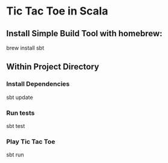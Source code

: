 Tic Tac Toe in Scala
====================


## Install Simple Build Tool with homebrew:

brew install sbt

## Within Project Directory

### Install Dependencies

sbt update

### Run tests

sbt test

### Play Tic Tac Toe

sbt run
